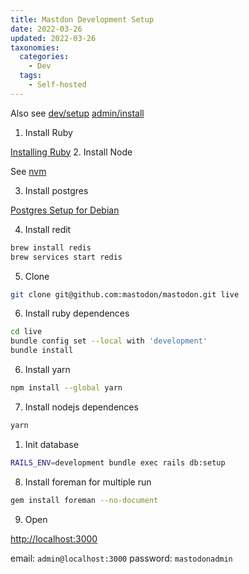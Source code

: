 ```yaml
---
title: Mastdon Development Setup
date: 2022-03-26
updated: 2022-03-26
taxonomies:
  categories:
    - Dev
  tags:
    - Self-hosted
---
```


Also see [dev/setup](https://docs.joinmastodon.org/dev/setup/) [admin/install](https://docs.joinmastodon.org/admin/install/)

<!-- more -->

1. Install Ruby

[Installing Ruby](https://www.ruby-lang.org/en/documentation/installation/) 2. Install Node

See [nvm](https://github.com/nvm-sh/nvm)

3. Install postgres

[Postgres Setup for Debian](/content/blog/postgres-setup-for-debian.en.md)

4. Install redit

```bash
brew install redis
brew services start redis
```

5. Clone

```bash
git clone git@github.com:mastodon/mastodon.git live
```

6. Install ruby dependences

```bash
cd live
bundle config set --local with 'development'
bundle install
```

6. Install yarn

```bash
npm install --global yarn
```

7. Install nodejs dependences

```bash
yarn
```

1. Init database

```bash
RAILS_ENV=development bundle exec rails db:setup
```

8. Install foreman for multiple run

```bash
gem install foreman --no-document
```

9. Open

<http://localhost:3000>

email: `admin@localhost:3000`
password: `mastodonadmin`
